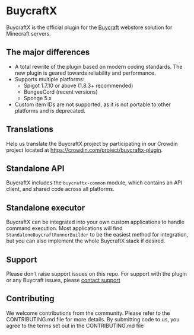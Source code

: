 # BuycraftX

BuycraftX is the official plugin for the [Buycraft](https://www.buycraft.net) webstore solution for Minecraft servers.

## The major differences

* A total rewrite of the plugin based on modern coding standards. The new plugin is geared towards reliability and
  performance.
* Supports multiple platforms:
    * Spigot 1.7.10 or above (1.8.3+ recommended)
    * BungeeCord (recent versions)
    * Sponge 5.x
* Custom item IDs are not supported, as it is not portable to other platforms and is deprecated.

## Translations

Help us translate the BuycraftX project by participating in our Crowdin project located
at https://crowdin.com/project/buycraftx-plugin.

## Standalone API

BuycraftX includes the `buycraftx-common` module, which contains an API client, and shared code across all platforms.

## Standalone executor

BuycraftX can be integrated into your own custom applications to handle command execution. Most applications will
find `StandaloneBuycraftRunnerBuilder` to be the easiest method for integration, but you can also implement the whole
BuycraftX stack if desired.

## Support

Please don't raise support issues on this repo. For support with the plugin or any Buycraft issues,
please [contact support](http://help.buycraft.net)

## Contributing

We welcome contributions from the community. Please refer to the CONTRIBUTING.md file for more details. By submitting
code to us, you agree to the
terms set out in the CONTRIBUTING.md file

